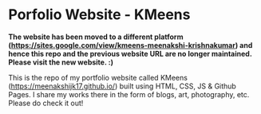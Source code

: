 # Porfolio Website - KMeens

**The website has been moved to a different platform (https://sites.google.com/view/kmeens-meenakshi-krishnakumar) and hence this repo and the previous website URL are no longer maintained. Please visit the new website. :)**

This is the repo of my portfolio website called KMeens (https://meenakshijk17.github.io/) built using HTML, CSS, JS & Github Pages. I share my works there in the form of blogs, art, photography, etc. Please do check it out!
